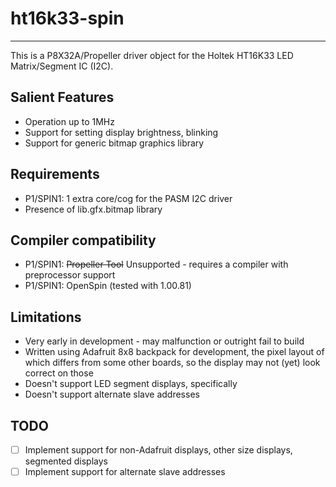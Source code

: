 # ht16k33-spin 
---------------

This is a P8X32A/Propeller driver object for the Holtek HT16K33 LED Matrix/Segment IC (I2C).

## Salient Features

* Operation up to 1MHz
* Support for setting display brightness, blinking
* Support for generic bitmap graphics library

## Requirements

* P1/SPIN1: 1 extra core/cog for the PASM I2C driver
* Presence of lib.gfx.bitmap library

## Compiler compatibility

* P1/SPIN1: ~~Propeller Tool~~ Unsupported - requires a compiler with preprocessor support
* P1/SPIN1: OpenSpin (tested with 1.00.81)

## Limitations

* Very early in development - may malfunction or outright fail to build
* Written using Adafruit 8x8 backpack for development, the pixel layout of which differs from some other boards, so the display may not (yet) look correct on those
* Doesn't support LED segment displays, specifically
* Doesn't support alternate slave addresses

## TODO

- [ ] Implement support for non-Adafruit displays, other size displays, segmented displays
- [ ] Implement support for alternate slave addresses
